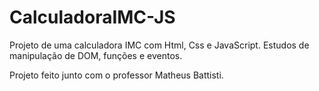 # CalculadoraIMC-JS
 Projeto de uma calculadora IMC com Html, Css e JavaScript. Estudos de manipulação de DOM, funções e eventos.

 Projeto feito junto com o professor Matheus Battisti.
